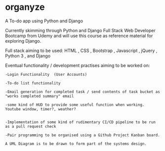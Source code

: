 # organyze
A To-do app using Python and Django

Currently skimming through Python and Django Full Stack Web Developer Bootcamp from Udemy and will use this course as reference material for exploring Django.

Full stack aiming to be used: HTML , CSS , Bootstrap , Javascript , jQuery , Python 3 , and Django

Eventual functionality / development practises aiming to be worked on:

	-Login Functionality  (User Accounts)

	-To-do list functionality

	-Email generation for completed task / send contents of task bucket as "works completed summary" email

	-some kind of HUD to provide some useful function when working. Youtube window, timer?, weather?


	-Implementation of some kind of rudimentary CI/CD pipeline to be run as a pull request check

	-Pair programming to be organised using a Github Project Kanban board.
	
	A UML Diagram is to be drawn to form part of the systems design.
